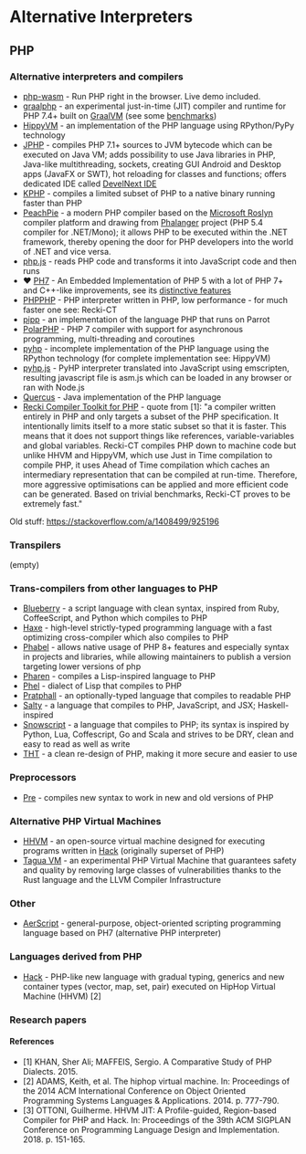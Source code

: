 # Alternative Interpreters

## PHP

### Alternative interpreters and compilers

* [php-wasm](https://github.com/seanmorris/php-wasm) - Run PHP right in the browser. Live demo included.
* [graalphp](https://github.com/abertschi/graalphp) - an experimental just-in-time (JIT) compiler and runtime for PHP 7.4+ built on [GraalVM](https://www.graalvm.org/22.2/docs/introduction/) (see some [benchmarks](https://github.com/abertschi/graalphp/blob/master/results.md))
* [HippyVM](https://github.com/hippyvm/hippyvm) - an implementation of the PHP language using RPython/PyPy technology
* [JPHP](https://github.com/jphp-group/jphp) - compiles PHP 7.1+ sources to JVM bytecode which can be executed on Java VM; adds possibility to use Java libraries in PHP, Java-like multithreading, sockets, creating GUI Android and Desktop apps (JavaFX or SWT), hot reloading for classes and functions; offers dedicated IDE called [DevelNext IDE](https://github.com/jphp-group/develnext-ide)
* [KPHP](https://vkcom.github.io/kphp/) - compiles a limited subset of PHP to a native binary running faster than PHP
* [PeachPie](https://www.peachpie.io/) - a modern PHP compiler based on the [Microsoft Roslyn](https://github.com/dotnet/roslyn) compiler platform and drawing from [Phalanger](https://github.com/DEVSENSE/Phalanger) project (PHP 5.4 compiler for .NET/Mono); it allows PHP to be executed within the .NET framework, thereby opening the door for PHP developers into the world of .NET and vice versa.
* [php.js](http://phpjs.hertzen.com/) -  reads PHP code and transforms it into JavaScript code and then runs
* ❤️ [PH7](https://ph7.symisc.net/) - An Embedded Implementation of PHP 5 with a lot of PHP 7+ and C++-like improvements, see its [distinctive features](https://ph7.symisc.net/features.html)
* [PHPPHP](https://github.com/ircmaxell/PHPPHP) - PHP interpreter written in PHP, low performance - for much faster one see: Recki-CT
* [pipp](https://github.com/bschmalhofer/pipp) - an implementation of the language PHP that runs on Parrot
* [PolarPHP](https://github.com/polarphp/polarphp) - PHP 7 compiler with support for asynchronous programming, multi-threading and coroutines
* [pyhp](https://github.com/juokaz/pyhp) - incomplete implementation of the PHP language using the RPython technology (for complete implementation see: HippyVM)
* [pyhp.js](https://github.com/juokaz/pyhp.js) - PyHP interpreter translated into JavaScript using emscripten, resulting javascript file is asm.js which can be loaded in any browser or ran with Node.js
* [Quercus](https://www.caucho.com/resin-3.1/doc/quercus.xtp) - Java implementation of the PHP language
* [Recki Compiler Toolkit for PHP](https://github.com/google/recki-ct) - quote from [1]: "a compiler written entirely in PHP and only targets a subset of the PHP specification. It intentionally limits itself to a more static subset so that it is faster. This means that it does not support things like references, variable-variables and global variables. Recki-CT compiles PHP down to machine code but unlike HHVM and HippyVM, which use Just in Time compilation to compile PHP, it uses Ahead of Time compilation which caches an intermediary representation that can be compiled at run-time. Therefore, more aggressive optimisations can be applied and more efficient code can be generated. Based on trivial benchmarks, Recki-CT proves to be extremely fast."

Old stuff: https://stackoverflow.com/a/1408499/925196

### Transpilers ###

(empty)

### Trans-compilers from other languages to PHP

* [Blueberry](https://github.com/gosukiwi/Blueberry) - a script language with clean syntax, inspired from Ruby, CoffeeScript, and Python which compiles to PHP
* [Haxe](https://haxe.org/) - high-level strictly-typed programming language with a fast optimizing cross-compiler which also compiles to PHP
* [Phabel](https://github.com/phabelio/phabel) - allows native usage of PHP 8+ features and especially syntax in projects and libraries, while allowing maintainers to publish a version targeting lower versions of php
* [Pharen](https://github.com/scriptor/pharen) - compiles a Lisp-inspired language to PHP
* [Phel](https://phel-lang.org/) - dialect of Lisp that compiles to PHP
* [Pratphall](http://cretz.github.io/pratphall/) - an optionally-typed language that compiles to readable PHP
* [Salty](https://github.com/egonschiele/salty) - a language that compiles to PHP, JavaScript, and JSX; Haskell-inspired
* [Snowscript](https://github.com/runekaagaard/snowscript) - a language that compiles to PHP; its syntax is inspired by Python, Lua, Coffescript, Go and Scala and strives to be DRY, clean and easy to read as well as write
* [THT](https://tht.dev/) - a clean re-design of PHP, making it more secure and easier to use

### Preprocessors

* [Pre](https://preprocess.io/) - compiles new syntax to work in new and old versions of PHP

### Alternative PHP Virtual Machines

* [HHVM](https://hhvm.com/) - an open-source virtual machine designed for executing programs written in [Hack](https://hacklang.org/) (originally superset of PHP)
* [Tagua VM](https://github.com/tagua-vm/tagua-vm) - an experimental PHP Virtual Machine that guarantees safety and quality by removing large classes of vulnerabilities thanks to the Rust language and the LLVM Compiler Infrastructure

### Other

* [AerScript](https://github.com/sc0ttj/AerScript) - general-purpose, object-oriented scripting programming language based on PH7 (alternative PHP interpreter)

### Languages derived from PHP

* [Hack](https://hacklang.org/) - PHP-like new language with gradual typing, generics and new container types (vector, map, set, pair) executed on HipHop Virtual Machine (HHVM) [2]

### Research papers

#### References

* [1] KHAN, Sher Ali; MAFFEIS, Sergio. A Comparative Study of PHP Dialects. 2015.
* [2] ADAMS, Keith, et al. The hiphop virtual machine. In: Proceedings of the 2014 ACM International Conference on Object Oriented Programming Systems Languages & Applications. 2014. p. 777-790.
* [3] OTTONI, Guilherme. HHVM JIT: A Profile-guided, Region-based Compiler for PHP and Hack. In: Proceedings of the 39th ACM SIGPLAN Conference on Programming Language Design and Implementation. 2018. p. 151-165.
